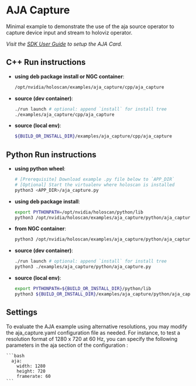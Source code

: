 # AJA Capture

Minimal example to demonstrate the use of the aja source operator to capture device input and stream to holoviz operator.

*Visit the [SDK User Guide](https://docs.nvidia.com/holoscan/sdk-user-guide/aja_setup.html) to setup the AJA Card.*

## C++ Run instructions

* **using deb package install or NGC container**:
  ```bash
  /opt/nvidia/holoscan/examples/aja_capture/cpp/aja_capture
  ```
* **source (dev container)**:
  ```bash
  ./run launch # optional: append `install` for install tree
  ./examples/aja_capture/cpp/aja_capture
  
* **source (local env)**:
  ```bash
  ${BUILD_OR_INSTALL_DIR}/examples/aja_capture/cpp/aja_capture
  ```

## Python Run instructions

* **using python wheel**:
  ```bash
  # [Prerequisite] Download example .py file below to `APP_DIR`
  # [Optional] Start the virtualenv where holoscan is installed
  python3 <APP_DIR>/aja_capture.py
  ```
* **using deb package install**:
  ```bash
  export PYTHONPATH=/opt/nvidia/holoscan/python/lib
  python3 /opt/nvidia/holoscan/examples/aja_capture/python/aja_capture.py
  ```
* **from NGC container**:
  ```bash
  python3 /opt/nvidia/holoscan/examples/aja_capture/python/aja_capture.py
  ```
* **source (dev container)**:
  ```bash
  ./run launch # optional: append `install` for install tree
  python3 ./examples/aja_capture/python/aja_capture.py
  ```
* **source (local env)**:
  ```bash
  export PYTHONPATH=${BUILD_OR_INSTALL_DIR}/python/lib
  python3 ${BUILD_OR_INSTALL_DIR}/examples/aja_capture/python/aja_capture.py
  ```
## Settings

 To evaluate the AJA example using alternative resolutions, you may modify the aja_capture.yaml configuration file as needed. For instance, to test a resolution format of 1280 x 720 at 60 Hz, you can specify the following parameters in the aja section of the configuration :
   
    ```bash
      aja:
        width: 1280
        height: 720
        framerate: 60
    ```